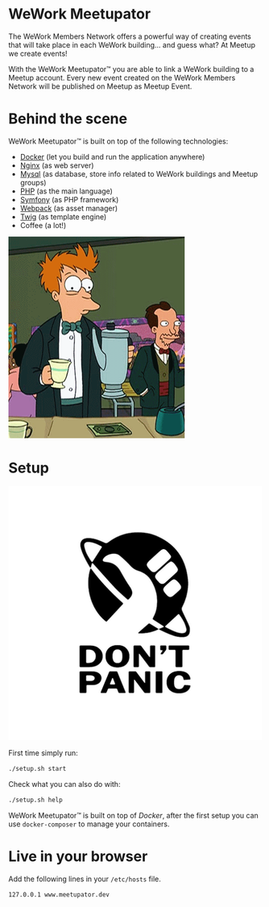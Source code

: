 WeWork Meetupator
====================

The WeWork Members Network offers a powerful way of creating events that will take place in each WeWork building...
and guess what? At Meetup we create events!

With the WeWork Meetupator™ you are able to link a WeWork building to a Meetup account.
Every new event created on the WeWork Members Network will be published on Meetup as Meetup Event.

# Behind the scene

WeWork Meetupator™ is built on top of the following technologies:
- [Docker](https://www.docker.com/) (let you build and run the application anywhere)
- [Nginx](https://nginx.org/en/) (as web server)
- [Mysql](https://www.mysql.com/) (as database, store info related to WeWork buildings and Meetup groups)
- [PHP](http://www.php.net/) (as the main language)
- [Symfony](https://symfony.com/) (as PHP framework)
- [Webpack](https://webpack.js.org/) (as asset manager)
- [Twig](https://twig.symfony.com/) (as template engine)
- Coffee (a lot!)

![](https://raw.githubusercontent.com/pensiero/wework-meetupator/master/assets/images/futurama-coffee.gif)

# Setup

![](https://raw.githubusercontent.com/pensiero/wework-meetupator/master/assets/images/dont-panic.jpg)

First time simply run:

```bash
./setup.sh start
```

Check what you can also do with:

```bash
./setup.sh help
```

WeWork Meetupator™ is built on top of _Docker_, after the first setup you can use `docker-composer` to manage your containers.

# Live in your browser

Add the following lines in your `/etc/hosts` file.

```
127.0.0.1 www.meetupator.dev
```